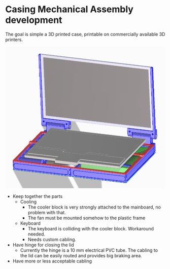 # Casing Mechanical Assembly development

The goal is simple a 3D printed case, printable on commercially available 3D printers.

![](State_2022-11-18.png)

- Keep together the parts
	- Cooling
		- The cooler block is very strongly attached to the mainboard, no problem with that.
		- The fan must be mounted somehow to the plastic frame
	- Keyboard
		- The keyboard is colliding with the cooler block. Workaround needed.
		- Needs custom cabling.
- Have hinge for closing the lid
	- Currently the hinge is a 10 mm electrical PVC tube. The cabling to the lid can be easily routed and provides big braking area.
- Have more or less acceptable cabling
